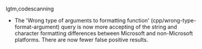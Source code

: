 lgtm,codescanning
* The 'Wrong type of arguments to formatting function' (cpp/wrong-type-format-argument) query is now more accepting of the string and character formatting differences between Microsoft and non-Microsoft platforms.  There are now fewer false positive results.